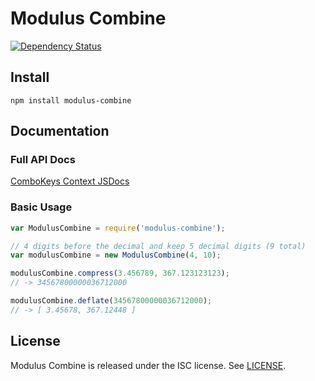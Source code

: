 # Modulus Combine

[![Dependency Status](https://david-dm.org/MitMaro/modulus-combine.svg)](https://david-dm.org/MitMaro/modulus-combine)


## Install

    npm install modulus-combine

## Documentation

### Full API Docs
[ComboKeys Context JSDocs](http://www.mitmaro.ca/modulus-combine/documentation/latest/)

### Basic Usage

```javascript
var ModulusCombine = require('modulus-combine');

// 4 digits before the decimal and keep 5 decimal digits (9 total)
var modulusCombine = new ModulusCombine(4, 10);

modulusCombine.compress(3.456789, 367.123123123);
// -> 34567800000036712000

modulusCombine.deflate(34567800000036712000);
// -> [ 3.45678, 367.12448 ]

```

## License

Modulus Combine is released under the ISC license. See [LICENSE](LICENSE).
